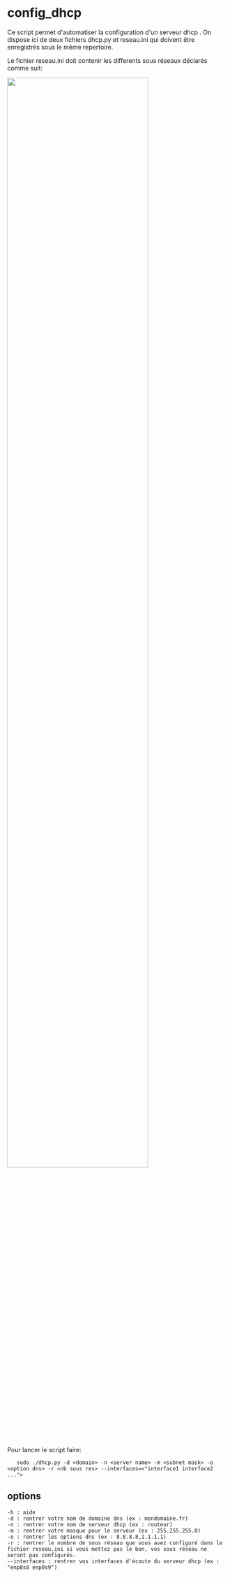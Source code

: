 # config_dhcp

Ce script permet d'automatiser la configuration d'un serveur dhcp .
On dispose ici de deux fichiers dhcp.py et reseau.ini qui doivent être enregistrés sous le même repertoire.  

Le fichier reseau.ini doit contenir les differents sous réseaux déclarés comme suit:
  
  <img src="https://user-images.githubusercontent.com/72216948/97880528-91ab9700-1d21-11eb-88eb-d4ac8a55f988.png" width="80%"></img>   

Pour lancer le script faire:  

       sudo ./dhcp.py -d <domain> -n <server name> -m <subnet mask> -o <option dns> -r <nb sous res> --interfaces=<"interface1 interface2 ..."> 
  


## options

    -h : aide  
    -d : rentrer votre nom de domaine dns (ex : mondomaine.fr)  
    -n : rentrer votre nom de serveur dhcp (ex : routeur)  
    -m : rentrer votre masque pour le serveur (ex : 255.255.255.0)  
    -o : rentrer les options dns (ex : 8.8.8.8,1.1.1.1)  
    -r : rentrer le nombre de sous réseau que vous avez configuré dans le fichier reseau.ini si vous mettez pas le bon, vos sous réseau ne 
    seront pas configurés.  
    --interfaces : rentrer vos interfaces d'écoute du serveur dhcp (ex : "enp0s8 enp0s9")  
